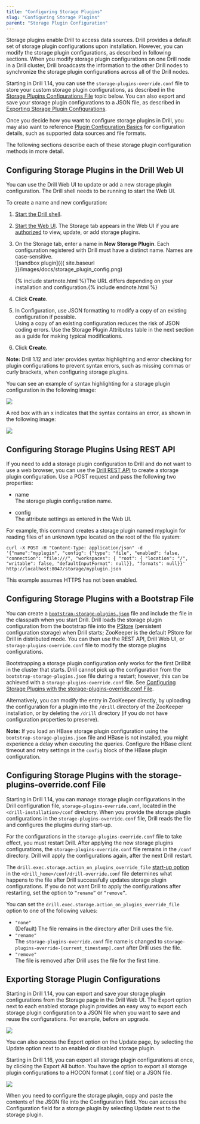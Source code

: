 ```yaml
---
title: "Configuring Storage Plugins"
slug: "Configuring Storage Plugins"
parent: "Storage Plugin Configuration"
---  
```


Storage plugins enable Drill to access data sources. Drill provides a default set of storage plugin configurations upon installation. However, you can modify the storage plugin configurations, as  described in following sections. When you modify storage plugin configurations on one Drill node in a Drill cluster, Drill broadcasts the information to the other Drill nodes to synchronize the storage plugin configurations across all of the Drill nodes.  

Starting in Drill 1.14, you can use the `storage-plugins-override.conf` file to store your custom storage plugin configurations, as described in the [Storage Plugins Configurations File]({{site.baseurl}}/docs/configuring-storage-plugins/#configuring-storage-plugins-with-the-storage-plugins-override.conf-file) topic below. You can also export and save your storage plugin configurations to a JSON file, as described in [Exporting Storage Plugin Configurations]({{site.baseurl}}/docs/configuring-storage-plugins/#exporting-storage-plugin-configurations). 

Once you decide how you want to configure storage plugins in Drill, you may also want to reference [Plugin Configuration Basics]({{site.baseurl}}/docs/plugin-configuration-basics/) for configuration details, such as supported data sources and file formats. 

The following sections describe each of these storage plugin configuration methods in more detail.  

## Configuring Storage Plugins in the Drill Web UI  

You can use the Drill Web UI to update or add a new storage plugin configuration. The Drill shell needs to be running to start the Web UI. 

To create a name and new configuration:

1. [Start the Drill shell]({{site.baseurl}}/docs/starting-drill-on-linux-and-mac-os-x/).
2. [Start the Web UI]({{site.baseurl}}/docs/starting-the-web-console/). The Storage tab appears in the Web UI if you are [authorized]({{site.baseurl}}/docs/configuring-web-console-and-rest-api-security/) to view, update, or add storage plugins. 
3. On the Storage tab, enter a name in **New Storage Plugin**.
   Each configuration registered with Drill must have a distinct
name. Names are case-sensitive.  
     ![sandbox plugin]({{ site.baseurl }}/images/docs/storage_plugin_config.png)

    {% include startnote.html %}The URL differs depending on your installation and configuration.{% include endnote.html %}  
4. Click **Create**.  
5. In Configuration, use JSON formatting to modify a copy of an existing configuration if possible.  
   Using a copy of an existing configuration reduces the risk of JSON coding errors. Use the Storage Plugin Attributes table in the next section as a guide for making typical modifications.  
6. Click **Create**.  

**Note:** Drill 1.12 and later provides syntax highlighting and error checking for plugin configurations to prevent syntax errors, such as missing commas or curly brackets, when configuring storage plugins. 
 
You can see an example of syntax highlighting for a storage plugin configuration in the following image:  

![](https://i.imgur.com/LdiQC7E.png)  

A red box with an x indicates that the syntax contains an error, as shown in the following image:  

![](https://i.imgur.com/cFDCH0v.png) 
    


## Configuring Storage Plugins Using REST API  

If you need to add a storage plugin configuration to Drill and do not want to use a web browser, you can use the [Drill REST API]({{site.baseurl}}/docs/rest-api/#get-status-threads) to create a storage plugin configuration. Use a POST request and pass the following two properties:

* name  
  The storage plugin configuration name. 

* config  
  The attribute settings as entered in the Web UI.

For example, this command creates a storage plugin named myplugin for reading files of an unknown type located on the root of the file system:

    curl -X POST -H "Content-Type: application/json" -d '{"name":"myplugin", "config": {"type": "file", "enabled": false, "connection": "file:///", "workspaces": { "root": { "location": "/", "writable": false, "defaultInputFormat": null}}, "formats": null}}' http://localhost:8047/storage/myplugin.json

This example assumes HTTPS has not been enabled. 

## Configuring Storage Plugins with a Bootstrap File  

You can create a [``bootstrap-storage-plugins.json``](https://github.com/apache/drill/blob/master/contrib/storage-hbase/src/main/resources/bootstrap-storage-plugins.json) file and include the file in the classpath when you start Drill. Drill loads the storage plugin configuration from the bootstrap file into the [PStore]({{site.baseurl}}/docs/persistent-configuration-storage/) (persistent configuration storage) when Drill starts; ZooKeeper is the default PStore for Drill in distributed mode. You can then use the REST API, Drill Web UI, or `storage-plugins-override.conf` file to modify the storage plugins configurations.

Bootstrapping a storage plugin configuration only works for the first Drillbit in the cluster that starts. Drill cannot pick up the configuration from the `bootstrap-storage-plugins.json` file during a restart; however, this can be achieved with a `storage-plugins-override.conf` file. See [Configuring Storage Plugins with the storage-plugins-override.conf File]({{site.baseurl}}/docs/configuring-storage-plugins/#configuring-storage-plugins-with-the-storage-plugins-override.conf-file).  

Alternatively, you can modify the entry in ZooKeeper directly, by uploading the configuration for a plugin into the `/drill` directory of the ZooKeeper installation, or by deleting the `/drill` directory (if you do not have configuration properties to preserve).

**Note:** If you load an HBase storage plugin configuration using the `bootstrap-storage-plugins.json` file and HBase is not installed, you might experience a delay when executing the queries. Configure the HBase client timeout and retry settings in the `config` block of the HBase plugin configuration.  

## Configuring Storage Plugins with the storage-plugins-override.conf File  

Starting in Drill 1.14, you can manage storage plugin configurations in the Drill configuration file, `storage-plugins-override.conf`, located in the `<drill-installation>/conf` directory. When you provide the storage plugin configurations in the `storage-plugins-override.conf` file, Drill reads the file and configures the plugins during start-up. 

For the configurations in the `storage-plugins-override.conf` file to take effect, you must restart Drill. After applying the new storage plugins configurations, the `storage-plugins-override.conf` file remains in the `/conf` directory. Drill will apply the configurations again, after the next Drill restart.  

The `drill.exec.storage.action_on_plugins_override_file` [start-up option]({{site.baseurl}}/docs/start-up-options/#configuring-start-up-options) in the `<drill_home>/conf/drill-override.conf` file determines what happens to the file after Drill successfully updates storage plugin configurations. If you do not want Drill to apply the configurations after restarting, set the option to `“rename”` or `“remove”`.  

You can set the `drill.exec.storage.action_on_plugins_override_file` option to one of the following values:  

- `"none"`  
(Default) The file remains in the directory after Drill uses the file.  
- `"rename"`  
The `storage-plugins-override.conf` file name is changed to `storage-plugins-override-[current_timestamp].conf` after Drill uses the file.  
- `"remove"`  
The file is removed after Drill uses the file for the first time.  

## Exporting Storage Plugin Configurations  

Starting in Drill 1.14, you can export and save your storage plugin configurations from the Storage page in the Drill Web UI. The Export option next to each enabled storage plugin provides an easy way to export each storage plugin configuration to a JSON file when you want to save and reuse the configurations. For example, before an upgrade.  

![](https://i.imgur.com/MnLY75q.png)  

You can also access the Export option on the Update page, by selecting the Update option next to an enabled or disabled storage plugin.  

Starting in Drill 1.16, you can export all storage plugin configurations at once, by clicking the Export All button. You have the option to export all storage plugin configurations to a HOCON format (.conf file) or a JSON file.  

![](https://i.imgur.com/91ubjpb.png)

When you need to configure the storage plugin, copy and paste the contents of the JSON file into the Configuration field. You can access the Configuration field for a storage plugin by selecting Update next to the storage plugin.

  


